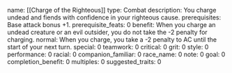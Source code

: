 name: [[Charge of the Righteous]]
type: Combat
description: You charge undead and fiends with confidence in your righteous cause.
prerequisites: Base attack bonus +1.
prerequisite_feats: 0
benefit: When you charge an undead creature or an evil outsider, you do not take the -2 penalty for charging.
normal: When you charge, you take a -2 penalty to AC until the start of your next turn.
special: 0
teamwork: 0
critical: 0
grit: 0
style: 0
performance: 0
racial: 0
companion_familiar: 0
race_name: 0
note: 0
goal: 0
completion_benefit: 0
multiples: 0
suggested_traits: 0
